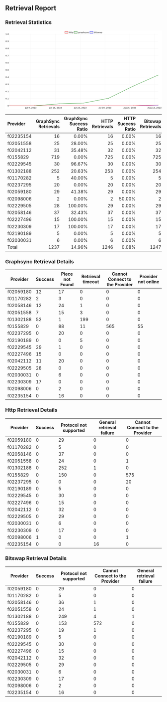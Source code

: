 ## Retrieval Report
### Retrieval Statistics
<img src="https://raw.githubusercontent.com/data-preservation-programs/filplus-checker-assets/main/filecoin-project/filecoin-plus-large-datasets/issues/1365/1692078694007.png"/>

| Provider  | GraphSync Retrievals | GraphSync Success Ratio | HTTP Retrievals | HTTP Success Ratio | Bitswap Retrievals | Bitswap Success Ratio |
| :-------- | -------------------: | ----------------------: | --------------: | -----------------: | -----------------: | --------------------: |
| f02235154 |                   16 |                   0.00% |              16 |              0.00% |                 16 |                 0.00% |
| f02051558 |                   25 |                  28.00% |              25 |              0.00% |                 25 |                 0.00% |
| f02042112 |                   31 |                  35.48% |              32 |              0.00% |                 32 |                 0.00% |
| f0155829  |                  719 |                   0.00% |             725 |              0.00% |                725 |                 0.00% |
| f02229545 |                   30 |                  96.67% |              30 |              0.00% |                 30 |                 0.00% |
| f01302188 |                  252 |                  20.63% |             253 |              0.00% |                254 |                 0.00% |
| f01170282 |                    5 |                  40.00% |               5 |              0.00% |                  5 |                 0.00% |
| f02237295 |                   20 |                   0.00% |              20 |              0.00% |                 20 |                 0.00% |
| f02059180 |                   29 |                  41.38% |              29 |              0.00% |                 29 |                 0.00% |
| f02098006 |                    2 |                   0.00% |               2 |             50.00% |                  2 |                 0.00% |
| f02229505 |                   28 |                 100.00% |              29 |              0.00% |                 29 |                 0.00% |
| f02058146 |                   37 |                  32.43% |              37 |              0.00% |                 37 |                 0.00% |
| f02227496 |                   15 |                 100.00% |              15 |              0.00% |                 15 |                 0.00% |
| f02230309 |                   17 |                 100.00% |              17 |              0.00% |                 17 |                 0.00% |
| f02190189 |                    5 |                   0.00% |               5 |              0.00% |                  5 |                 0.00% |
| f02030031 |                    6 |                   0.00% |               6 |              0.00% |                  6 |                 0.00% |
| Total     |                 1237 |                  14.96% |            1246 |              0.08% |               1247 |                 0.00% |

### Graphsync Retrieval Details
| Provider  | Success | Piece not Found | Retrieval timeout | Cannot Connect to the Provider | Provider not online |
| --------- | ------- | --------------- | ----------------- | ------------------------------ | ------------------- |
| f02059180 | 12      | 17              | 0                 | 0                              | 0                   |
| f01170282 | 2       | 3               | 0                 | 0                              | 0                   |
| f02058146 | 12      | 24              | 1                 | 0                              | 0                   |
| f02051558 | 7       | 15              | 3                 | 0                              | 0                   |
| f01302188 | 52      | 1               | 199               | 0                              | 0                   |
| f0155829  | 0       | 88              | 11                | 565                            | 55                  |
| f02237295 | 0       | 20              | 0                 | 0                              | 0                   |
| f02190189 | 0       | 0               | 5                 | 0                              | 0                   |
| f02229545 | 29      | 1               | 0                 | 0                              | 0                   |
| f02227496 | 15      | 0               | 0                 | 0                              | 0                   |
| f02042112 | 11      | 20              | 0                 | 0                              | 0                   |
| f02229505 | 28      | 0               | 0                 | 0                              | 0                   |
| f02030031 | 0       | 6               | 0                 | 0                              | 0                   |
| f02230309 | 17      | 0               | 0                 | 0                              | 0                   |
| f02098006 | 0       | 2               | 0                 | 0                              | 0                   |
| f02235154 | 0       | 16              | 0                 | 0                              | 0                   |

### Http Retrieval Details
| Provider  | Success | Protocol not supported | General retrieval failure | Cannot Connect to the Provider |
| --------- | ------- | ---------------------- | ------------------------- | ------------------------------ |
| f02059180 | 0       | 29                     | 0                         | 0                              |
| f01170282 | 0       | 5                      | 0                         | 0                              |
| f02058146 | 0       | 37                     | 0                         | 0                              |
| f02051558 | 0       | 24                     | 0                         | 1                              |
| f01302188 | 0       | 252                    | 1                         | 0                              |
| f0155829  | 0       | 150                    | 0                         | 575                            |
| f02237295 | 0       | 0                      | 0                         | 20                             |
| f02190189 | 0       | 5                      | 0                         | 0                              |
| f02229545 | 0       | 30                     | 0                         | 0                              |
| f02227496 | 0       | 15                     | 0                         | 0                              |
| f02042112 | 0       | 32                     | 0                         | 0                              |
| f02229505 | 0       | 29                     | 0                         | 0                              |
| f02030031 | 0       | 6                      | 0                         | 0                              |
| f02230309 | 0       | 17                     | 0                         | 0                              |
| f02098006 | 1       | 0                      | 0                         | 1                              |
| f02235154 | 0       | 0                      | 16                        | 0                              |

### Bitswap Retrieval Details
| Provider  | Success | Protocol not supported | Cannot Connect to the Provider | General retrieval failure |
| --------- | ------- | ---------------------- | ------------------------------ | ------------------------- |
| f02059180 | 0       | 29                     | 0                              | 0                         |
| f01170282 | 0       | 5                      | 0                              | 0                         |
| f02058146 | 0       | 36                     | 1                              | 0                         |
| f02051558 | 0       | 24                     | 1                              | 0                         |
| f01302188 | 0       | 249                    | 4                              | 1                         |
| f0155829  | 0       | 153                    | 572                            | 0                         |
| f02237295 | 0       | 19                     | 1                              | 0                         |
| f02190189 | 0       | 5                      | 0                              | 0                         |
| f02229545 | 0       | 30                     | 0                              | 0                         |
| f02227496 | 0       | 15                     | 0                              | 0                         |
| f02042112 | 0       | 32                     | 0                              | 0                         |
| f02229505 | 0       | 29                     | 0                              | 0                         |
| f02030031 | 0       | 6                      | 0                              | 0                         |
| f02230309 | 0       | 17                     | 0                              | 0                         |
| f02098006 | 0       | 2                      | 0                              | 0                         |
| f02235154 | 0       | 16                     | 0                              | 0                         |
